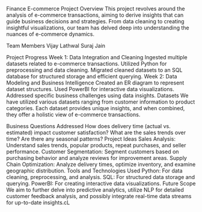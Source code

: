 Finance E-commerce Project
Overview
This project revolves around the analysis of e-commerce transactions, aiming to derive insights that can guide business decisions and strategies. From data cleaning to creating insightful visualizations, our team has delved deep into understanding the nuances of e-commerce dynamics.

Team Members
Vijay Lathwal
Suraj Jain

Project Progress
Week 1: Data Integration and Cleaning
Ingested multiple datasets related to e-commerce transactions.
Utilized Python for preprocessing and data cleaning.
Migrated cleaned datasets to an SQL database for structured storage and efficient querying.
Week 2: Data Modeling and Business Intelligence
Created an ER diagram to represent dataset structures.
Used PowerBI for interactive data visualizations.
Addressed specific business challenges using data insights.
Datasets
We have utilized various datasets ranging from customer information to product categories. Each dataset provides unique insights, and when combined, they offer a holistic view of e-commerce transactions.

Business Questions Addressed
How does delivery time (actual vs. estimated) impact customer satisfaction?
What are the sales trends over time? Are there any seasonal patterns?
Project Ideas
Sales Analysis: Understand sales trends, popular products, repeat purchases, and seller performance.
Customer Segmentation: Segment customers based on purchasing behavior and analyze reviews for improvement areas.
Supply Chain Optimization: Analyze delivery times, optimize inventory, and examine geographic distribution.
Tools and Technologies Used
Python: For data cleaning, preprocessing, and analysis.
SQL: For structured data storage and querying.
PowerBI: For creating interactive data visualizations.
Future Scope
We aim to further delve into predictive analytics, utilize NLP for detailed customer feedback analysis, and possibly integrate real-time data streams for up-to-date insights.cL
